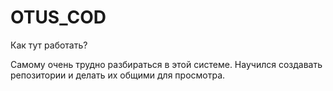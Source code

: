 # OTUS_COD


Как тут работать?

Самому очень трудно разбираться в этой системе. Научился создавать репозитории и делать их общими для просмотра. 





